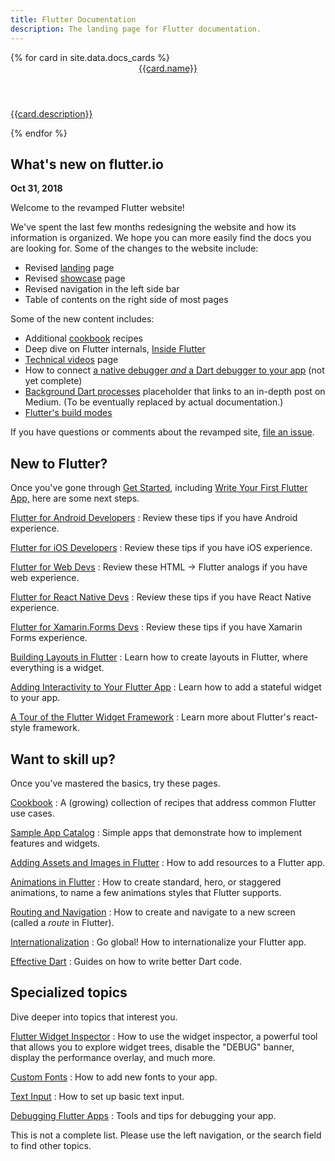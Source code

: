 ```yaml
---
title: Flutter Documentation
description: The landing page for Flutter documentation.
---
```


<div class="card-deck">
{% for card in site.data.docs_cards %}
    <a class="card" href="{{card.url}}">
        <div class="card-body">
            <header class="card-title">{{card.name}}</header>
            <p class="card-text">{{card.description}}</p>
        </div>
    </a>
{% endfor %}
</div>

## What's new on flutter.io

**Oct 31, 2018**

Welcome to the revamped Flutter website!

We've spent the last few months redesigning the website and how its
information is organized. We hope you can more easily find the docs
you are looking for. Some of the changes to the website include:

* Revised [landing](/) page
* Revised [showcase](/showcase) page
* Revised navigation in the left side bar
* Table of contents on the right side of most pages

Some of the new content includes:

* Additional [cookbook](/cookbook) recipes
* Deep dive on Flutter internals,
  [Inside Flutter](/resources/inside-flutter)
* [Technical videos](/resources/videos) page
* How to connect [a native debugger _and_
  a Dart debugger to your app](/testing/oem-debuggers)
  (not yet complete)
* [Background Dart
  processes](development/packages-and-plugins/background-processes)
  placeholder that links to an in-depth post
  on Medium. (To be eventually replaced by actual documentation.)
* [Flutter's build modes](/testing/build-modes)

If you have questions or comments about the revamped site, [file an
issue]({{site.repo.this}}/issues).

## New to Flutter?

Once you've gone through [Get Started](/get-started/install),
including [Write Your First Flutter App,](/get-started/codelab)
here are some next steps.

[Flutter for Android Developers](/get-started/flutter-for/android-devs)
: Review these tips if you have Android experience.

[Flutter for iOS Developers](/get-started/flutter-for/ios-devs)
: Review these tips if you have iOS experience.

[Flutter for Web Devs](/get-started/flutter-for/web-devs)
: Review these HTML -> Flutter analogs if you have web experience.

[Flutter for React Native Devs](/get-started/flutter-for/react-native-devs)
: Review these tips if you have React Native experience.

[Flutter for Xamarin.Forms Devs](/get-started/flutter-for/xamarin-forms-devs)
: Review these tips if you have Xamarin Forms experience.

[Building Layouts in Flutter](/development/ui/layout)
: Learn how to create layouts in Flutter, where everything is a widget.

[Adding Interactivity to Your Flutter App](/development/ui/interactive)
: Learn how to add a stateful widget to your app.

[A Tour of the Flutter Widget Framework](/development/ui/widgets-intro)
: Learn more about Flutter's react-style framework.

## Want to skill up?

Once you’ve mastered the basics, try these pages.

[Cookbook](/cookbook)
: A (growing) collection of recipes that address common Flutter use cases.

[Sample App Catalog](/catalog/samples)
: Simple apps that demonstrate how to implement features and widgets.

[Adding Assets and Images in Flutter](/development/ui/assets-and-images)
: How to add resources to a Flutter app.

[Animations in Flutter](/development/ui/animations)
: How to create standard, hero, or staggered animations, to
  name a few animations styles that Flutter supports.

[Routing and Navigation](/cookbook/navigation/navigation-basics)
: How to create and navigate to a new screen (called a _route_ in Flutter).

[Internationalization](/accessibility/internationalization)
: Go global! How to internationalize your Flutter app.

[Effective Dart](https://www.dartlang.org/guides/language/effective-dart)
: Guides on how to write better Dart code.

## Specialized topics

Dive deeper into topics that interest you.

[Flutter Widget Inspector](/development/tools/inspector)
: How to use the widget inspector, a powerful tool that allows
  you to explore widget trees, disable the "DEBUG"
  banner, display the performance overlay, and much more.

[Custom Fonts](/cookbook/design/fonts)
: How to add new fonts to your app.

[Text Input](/cookbook/forms/text-input)
: How to set up basic text input.

[Debugging Flutter Apps](/testing/debugging)
: Tools and tips for debugging your app.

This is not a complete list. Please use the left navigation,
or the search field to find other topics.
